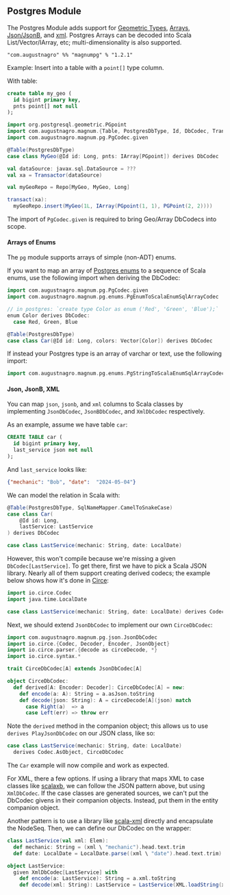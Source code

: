 ## Postgres Module

The Postgres Module adds support for [Geometric Types](https://www.postgresql.org/docs/current/datatype-geometric.html), [Arrays](https://www.postgresql.org/docs/current/arrays.html), [Json/JsonB](https://www.postgresql.org/docs/current/datatype-json.html), and [xml](https://www.postgresql.org/docs/current/datatype-xml.html). Postgres Arrays can be decoded into Scala List/Vector/IArray, etc; multi-dimensionality is also supported.

```
"com.augustnagro" %% "magnumpg" % "1.2.1"
```

Example: Insert into a table with a `point[]` type column.

With table:

```sql
create table my_geo (
  id bigint primary key,
  pnts point[] not null
);
```

```scala
import org.postgresql.geometric.PGpoint
import com.augustnagro.magnum.{Table, PostgresDbType, Id, DbCodec, Transactor, Repo, transact}
import com.augustnagro.magnum.pg.PgCodec.given

@Table(PostgresDbType)
case class MyGeo(@Id id: Long, pnts: IArray[PGpoint]) derives DbCodec

val dataSource: javax.sql.DataSource = ???
val xa = Transactor(dataSource)

val myGeoRepo = Repo[MyGeo, MyGeo, Long]

transact(xa):
  myGeoRepo.insert(MyGeo(1L, IArray(PGpoint(1, 1), PGPoint(2, 2))))
```

The import of `PgCodec.given` is required to bring Geo/Array DbCodecs into scope.

#### Arrays of Enums

The `pg` module supports arrays of simple (non-ADT) enums.

If you want to map an array of [Postgres enums](https://www.postgresql.org/docs/current/datatype-enum.html) to a sequence of Scala enums, use the following import when deriving the DbCodec:

```scala
import com.augustnagro.magnum.pg.PgCodec.given
import com.augustnagro.magnum.pg.enums.PgEnumToScalaEnumSqlArrayCodec

// in postgres: `create type Color as enum ('Red', 'Green', 'Blue');`
enum Color derives DbCodec:
  case Red, Green, Blue

@Table(PostgresDbType)
case class Car(@Id id: Long, colors: Vector[Color]) derives DbCodec
```

If instead your Postgres type is an array of varchar or text, use the following import:

```scala
import com.augustnagro.magnum.pg.enums.PgStringToScalaEnumSqlArrayCodec
```

#### Json, JsonB, XML

You can map `json`, `jsonb`, and `xml` columns to Scala classes by implementing `JsonDbCodec`, `JsonBDbCodec`, and `XmlDbCodec` respectively.

As an example, assume we have table `car`:

```sql
CREATE TABLE car (
  id bigint primary key,
  last_service json not null
);
```

And `last_service` looks like:

```json
{"mechanic": "Bob", "date":  "2024-05-04"}
```

We can model the relation in Scala with:

```scala
@Table(PostgresDbType, SqlNameMapper.CamelToSnakeCase)
case class Car(
    @Id id: Long,
    lastService: LastService
) derives DbCodec

case class LastService(mechanic: String, date: LocalDate)
```

However, this won't compile because we're missing a given `DbCodec[LastService]`. To get there, first we have to pick a Scala JSON library. Nearly all of them support creating derived codecs; the example below shows how it's done in [Circe](https://circe.github.io/circe):

```scala
import io.circe.Codec
import java.time.LocalDate

case class LastService(mechanic: String, date: LocalDate) derives Codec.AsObject
```

Next, we should extend `JsonDbCodec` to implement our own `CirceDbCodec`:

```scala
import com.augustnagro.magnum.pg.json.JsonDbCodec
import io.circe.{Codec, Decoder, Encoder, JsonObject}
import io.circe.parser.{decode as circeDecode, *}
import io.circe.syntax.*

trait CirceDbCodec[A] extends JsonDbCodec[A]

object CirceDbCodec:
  def derived[A: Encoder: Decoder]: CirceDbCodec[A] = new:
    def encode(a: A): String = a.asJson.toString
    def decode(json: String): A = circeDecode[A](json) match
      case Right(a)  => a
      case Left(err) => throw err
```

Note the `derived` method in the companion object; this allows us to use `derives PlayJsonDbCodec` on our JSON class, like so:

```scala
case class LastService(mechanic: String, date: LocalDate)
  derives Codec.AsObject, CirceDbCodec
```

The `Car` example will now compile and work as expected.

For XML, there a few options. If using a library that maps XML to case classes like [scalaxb](https://github.com/eed3si9n/scalaxb), we can follow the JSON pattern above, but using `XmlDbCodec`. If the case classes are generated sources, we can't put the DbCodec givens in their companion objects. Instead, put them in the entity companion object.

Another pattern is to use a library like [scala-xml](https://github.com/scala/scala-xml) directly and encapsulate the NodeSeq. Then, we can define our DbCodec on the wrapper:

```scala
class LastService(val xml: Elem):
  def mechanic: String = (xml \ "mechanic").head.text.trim
  def date: LocalDate = LocalDate.parse((xml \ "date").head.text.trim)

object LastService:
  given XmlDbCodec[LastService] with
    def encode(a: LastService): String = a.xml.toString
    def decode(xml: String): LastService = LastService(XML.loadString(xml))
```

